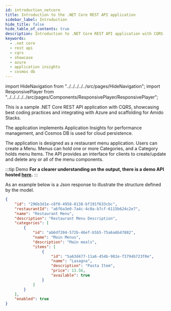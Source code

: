 ```yaml
---
id: introduction_netcore
title: Introduction to the .NET Core REST API application
sidebar_label: Introduction
hide_title: false
hide_table_of_contents: true
description: Introduction to .NET Core REST API application with CQRS
keywords:
  - .net core
  - rest api
  - cqrs
  - showcase
  - azure
  - application insights
  - cosmos db
---
```


import HideNavigation  from "../../../../../src/pages/HideNavigation";
import ResponsivePlayer from "../../../../../src/pages/Components/ResponsivePlayer/ResponsivePlayer";

This is a sample .NET Core REST API application with CQRS, showcasing best coding practices and integrating with Azure
and scaffolding for Amido Stacks.

The application implements Application Insights for performance management,
and Cosmos DB is used for cloud persistence.

The application is designed as a restaurant menu application. Users can create a Menu.
Menus can hold one or more Categories, and a Category holds menu Items.
The API provides an interface for clients to create/update and delete any or all of the menu components.

<ResponsivePlayer url="https://vimeo.com/486748697" />


:::tip Demo
**For a clearer understanding on the output, there is a demo API hosted [here](https://dev-netcore-api.nonprod.amidostacks.com/api/menu/swagger/index.html).**
:::

As an example below is a Json response to illustrate the structure defined by the model.

```json
{
    "id": "296b3d1e-c8f0-4958-8138-bf191f633cbc",
    "restaurantId": "a6f6a3e0-7a4c-4c0a-b7cf-6115b624c2e7",
    "name": "Restaurant Menu",
    "description": "Restaurant Menu Description",
    "categories": [
        {
            "id": "ab6df204-572b-46ef-b5b5-75a6a6b47882",
            "name": "Main Menus",
            "description": "Main meals",
            "items": [
                {
                    "id": "5a63d477-11a6-454b-902e-f3794b723f0e",
                    "name": "Lasagna",
                    "description": "Pasta Item",
                    "price": 13.56,
                    "available": true
                }
            ]
        }
    ],
    "enabled": true
}
```

<HideNavigation prev />


